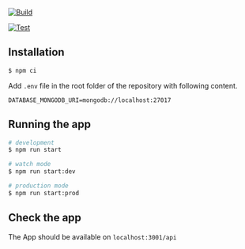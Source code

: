 [![Build](https://github.com/Wenish/nestjs-mongoose-casl/actions/workflows/build.yml/badge.svg)](https://github.com/Wenish/nestjs-mongoose-casl/actions/workflows/build.yml)

[![Test](https://github.com/Wenish/nestjs-mongoose-casl/actions/workflows/test.yml/badge.svg)](https://github.com/Wenish/nestjs-mongoose-casl/actions/workflows/test.yml)

## Installation

```bash
$ npm ci
```

Add `.env` file in the root folder of the repository with following content.

`DATABASE_MONGODB_URI=mongodb://localhost:27017`

## Running the app

```bash
# development
$ npm run start

# watch mode
$ npm run start:dev

# production mode
$ npm run start:prod
```

## Check the app

The App should be available on `localhost:3001/api`

